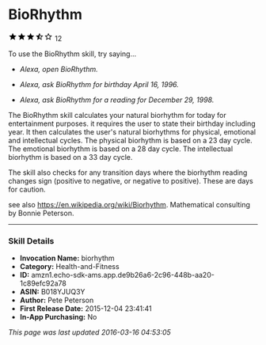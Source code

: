# BioRhythm
![3.9 stars](../../../images/ic_star_black_18dp_1x.png)![3.9 stars](../../../images/ic_star_black_18dp_1x.png)![3.9 stars](../../../images/ic_star_black_18dp_1x.png)![3.9 stars](../../../images/ic_star_half_black_18dp_1x.png)![3.9 stars](../../../images/ic_star_border_black_18dp_1x.png) 12

To use the BioRhythm skill, try saying...

* *Alexa, open BioRhythm.*

* *Alexa, ask BioRhythm for birthday April 16, 1996.*

* *Alexa, ask BioRhythm for a reading for December 29, 1998.*

The BioRhythm skill calculates your natural biorhythm for today for entertainment purposes.  it requires the user to state their birthday including year.  It then calculates the user's natural biorhythms for physical, emotional and intellectual cycles.  The physical biorhythm is based on a 23 day cycle.  The emotional biorhythm is based on a 28 day cycle.  The intellectual biorhythm is based on a 33 day cycle.  

The skill also checks for any transition days where the biorhythm reading changes sign (positive to negative, or negative to positive).  These are days for caution.

see also https://en.wikipedia.org/wiki/Biorhythm. 
Mathematical consulting by Bonnie Peterson.

***

### Skill Details

* **Invocation Name:** biorhythm
* **Category:** Health-and-Fitness
* **ID:** amzn1.echo-sdk-ams.app.de9b26a6-2c96-448b-aa20-1c89efc92a78
* **ASIN:** B018YJUQ3Y
* **Author:** Pete Peterson
* **First Release Date:** 2015-12-04 23:41:41
* **In-App Purchasing:** No

*This page was last updated 2016-03-16 04:53:05*
